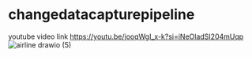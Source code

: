 # changedatacapturepipeline
youtube video link
https://youtu.be/jooqWgI_x-k?si=iNeOladSI204mUqp
![airline drawio (5)](https://github.com/deepanshu36/changedatacapturepipeline/assets/38796030/227db829-d3e2-4cb8-9191-b0fceccb0126)
